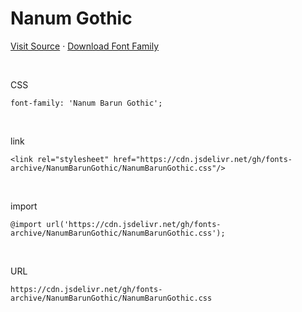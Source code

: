 # Nanum Gothic

[Visit Source](https://hangeul.naver.com/font) · [Download Font Family](https://cdn.jsdelivr.net/gh/fonts-archive/NanumBarunGothic/NanumBarunGothic.zip)

&nbsp;

CSS

```
font-family: 'Nanum Barun Gothic';
```

&nbsp;

link

```
<link rel="stylesheet" href="https://cdn.jsdelivr.net/gh/fonts-archive/NanumBarunGothic/NanumBarunGothic.css"/>
```

&nbsp;

import

```
@import url('https://cdn.jsdelivr.net/gh/fonts-archive/NanumBarunGothic/NanumBarunGothic.css');
```

&nbsp;

URL

```
https://cdn.jsdelivr.net/gh/fonts-archive/NanumBarunGothic/NanumBarunGothic.css
```

